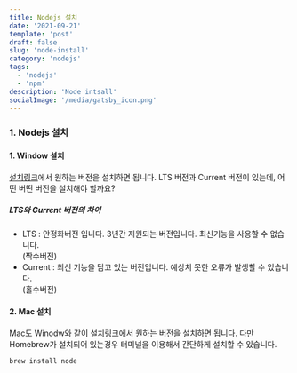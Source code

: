 ```yaml
---
title: Nodejs 설치
date: '2021-09-21'
template: 'post'
draft: false
slug: 'node-install'
category: 'nodejs'
tags:
  - 'nodejs'
  - 'npm'
description: 'Node intsall'
socialImage: '/media/gatsby_icon.png'
---
```


### 1. Nodejs 설치

#### 1. Window 설치

[설치링크](https://nodejs.org/en/)에서 원하는 버전을 설치하면 됩니다.
LTS 버전과 Current 버전이 있는데, 어떤 버떤 버전을 설치해야 할까요?

##### LTS와 Current 버전의 차이

- LTS : 안정화버전 입니다.
  3년간 지원되는 버전입니다. 최신기능을 사용할 수 없습니다.  
  (짝수버전)
- Current : 최신 기능을 담고 있는 버전입니다. 예상치 못한 오류가 발생할 수 있습니다.  
  (홀수버전)

#### 2. Mac 설치

Mac도 Winodw와 같이 [설치링크](https://nodejs.org/en/)에서 원하는 버전을 설치하면 됩니다. 다만 Homebrew가 설치되어 있는경우 터미널을 이용해서
간단하게 설치할 수 있습니다.

```javascript{}
brew install node
```
